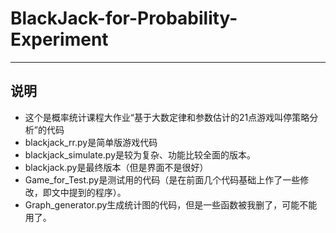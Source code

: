 # BlackJack-for-Probability-Experiment
***
## 说明
* 这个是概率统计课程大作业“基于大数定律和参数估计的21点游戏叫停策略分析”的代码
* blackjack_rr.py是简单版游戏代码
* blackjack_simulate.py是较为复杂、功能比较全面的版本。
* blackjack.py是最终版本（但是界面不是很好）
* Game_for_Test.py是测试用的代码（是在前面几个代码基础上作了一些修改，即文中提到的程序）。
* Graph_generator.py生成统计图的代码，但是一些函数被我删了，可能不能用了。
